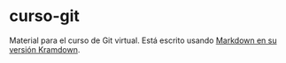 curso-git
=========

Material para el curso de Git virtual. Está escrito usando
[Markdown en su versión Kramdown](http://kramdown.gettalong.org/quickref.html). 
